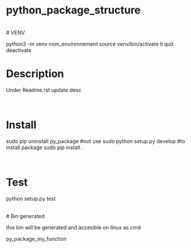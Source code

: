 # python_package_structure
<br>
# VENV


python3 -m venv nom_environnement
source venv/bin/activate
ti quit deactivate
<br>



# Description

Under Readme.rst update desc

<br>

# Install


sudo pip uninstall py_package
#not use sudo python setup.py develop
#to install package
sudo pip install .

<br>


# Test



python setup.py test

<br>
# Bin generated

this bin will be generated and accesible on linux as cmd

py_package_my_function
